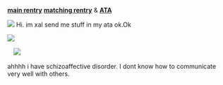[**main rentry**](https://rentry.co/coolkid) [**matching rentry**](https://rentry.co/voidpetal) & [**ATA**](https://sharpness.atabook.org/)

![](https://files.catbox.moe/68ismg.png)
Hi. im xal send me stuff in my ata ok.Ok 


⠀
<img src="https://komarev.com/ghpvc/?username=germanstare&label= SharpnessAndWemmbuHaters&color=961AD7&style=water" align="left">

⠀
![](https://files.catbox.moe/ou3rky.png)

ahhhh i have schizoaffective disorder. I dont know how to communicate very well with others. 
